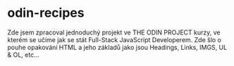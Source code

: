 # odin-recipes
<p>
    Zde jsem zpracoval jednoduchý projekt ve THE ODIN PROJECT kurzy, ve kterém se učíme jak se stát Full-Stack JavaScript Developerem.
    Zde šlo o pouhe opakování HTML a jeho základů jako jsou Headings, Links, IMGS, UL & OL, etc...
</p>